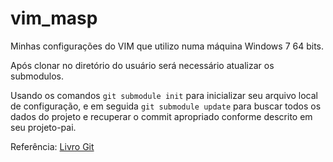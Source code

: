 # vim_masp

Minhas configurações do VIM que utilizo numa máquina Windows 7 64 bits.

Após clonar no diretório do usuário será necessário atualizar os submodulos.

Usando os comandos `git submodule init` para inicializar seu arquivo local de configuração, e em seguida `git submodule update` para buscar todos os dados do projeto e recuperar o commit apropriado conforme descrito em seu projeto-pai.

Referência: [Livro Git](http://git-scm.com/book/pt-br/v1/Ferramentas-do-Git-Subm%C3%B3dulos)
